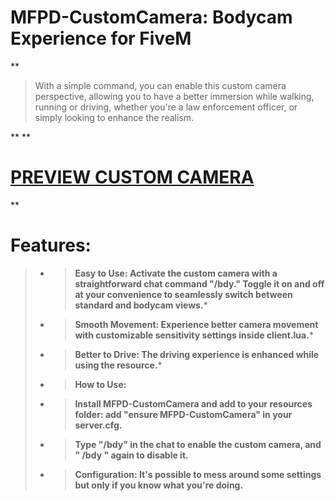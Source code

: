 # MFPD-CustomCamera: Bodycam Experience for FiveM

**

> With a simple command, you can enable this custom camera perspective, allowing you to have a better immersion while walking, running or driving, whether you're a law enforcement officer, or simply looking to enhance the realism.

**
**

# **[PREVIEW CUSTOM CAMERA](https://www.youtube.com/watch?v=xkdFJsiZJoU)**

**

# Features:

 > * > **Easy to Use: Activate the custom camera with a straightforward chat command "/bdy." Toggle it on and off at your convenience to seamlessly switch between standard and bodycam views.***
 > * > **Smooth Movement: Experience better camera movement with customizable sensitivity settings inside client.lua.***
 > * > **Better to Drive: The driving experience is enhanced while using the resource.***
 > * > **How to Use:**
 > * > **Install MFPD-CustomCamera and add to your resources folder:
 add "ensure MFPD-CustomCamera" in your server.cfg.**
 > * > **Type "/bdy" in the chat to enable the custom camera, and " /bdy " again to disable it.**
 > * > **Configuration: It's possible to mess around some settings but only if you know what you're doing.**
